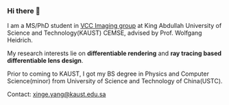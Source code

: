 ### Hi there 👋

I am a MS/PhD student in [VCC Imaging group](https://vccimaging.org/People/heidriw/) at King Abdullah University of Science and Technology(KAUST) CEMSE, advised by Prof. Wolfgang Heidrich.

My research interests lie on **differentiable rendering** and **ray tracing based differentiable lens design**. 

Prior to coming to KAUST, I got my BS degree in Physics and Computer Science(minor) from University of Science and Technology of China(USTC).

Contact: xinge.yang@kaust.edu.sa

<!--
![singer-yang's github stats](https://github-readme-stats.vercel.app/api?username=singer-yang&show_icons=true&count_private=true&hide=prs&theme=default_repocard)
[![Most used languages](https://github-readme-stats.vercel.app/api/top-langs/?username=singer-yang&&layout=compact)](https://github.com/anuraghazra/github-readme-stats)
-->

<!--
**singer-yang/singer-yang** is a ✨ _special_ ✨ repository because its `README.md` (this file) appears on your GitHub profile.

Here are some ideas to get you started:

- 🔭 I’m currently working on ...
- 🌱 I’m currently learning ...
- 👯 I’m looking to collaborate on ...
- 🤔 I’m looking for help with ...
- 💬 Ask me about ...
- 📫 How to reach me: ...
- 😄 Pronouns: ...
- ⚡ Fun fact: ...
-->
